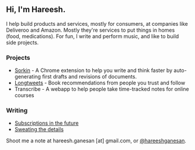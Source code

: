 ## Hi, I'm Hareesh. 

I help build products and services, mostly for consumers, at companies like Deliveroo and Amazon. Mostly they're services to put things in homes (food, medications). For fun, I write and perform music, and like to build side projects. 

### Projects

- [Sorkin]([url](https://sorkin-next.vercel.app/)) - A Chrome extension to help you write and think faster by auto-generating first drafts and revisions of documents. 
- [Longtweets](https://longtweetsapp.com) - Book recommendations from people you trust and follow
- Transcribe - A webapp to help people take time-tracked notes for online courses

### Writing
- [Subscriptions in the future](https://hareeshganesan.com/2023/08/16/subscriptions)
- [Sweating the details](https://hareeshganesan.com/2023/08/28/details)

Shoot me a note at hareesh.ganesan [at] gmail.com, or [@hareeshganesan](https://www.twitter.com/hareeshganesan). 
